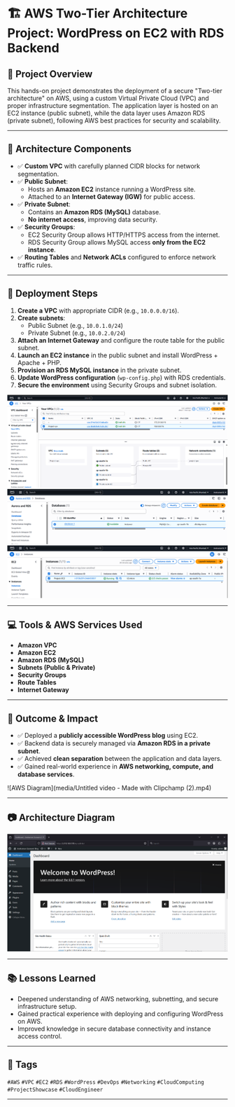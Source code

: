 # 🏗️ AWS Two-Tier Architecture Project: WordPress on EC2 with RDS Backend

## 📌 Project Overview

This hands-on project demonstrates the deployment of a secure "Two-tier architecture" on AWS, using a custom Virtual Private Cloud (VPC) and proper infrastructure segmentation. The application layer is hosted on an EC2 instance (public subnet), while the data layer uses Amazon RDS (private subnet), following AWS best practices for security and scalability.



---

## 🧩 Architecture Components

- ✅ **Custom VPC** with carefully planned CIDR blocks for network segmentation.
- ✅ **Public Subnet**:
  - Hosts an **Amazon EC2** instance running a WordPress site.
  - Attached to an **Internet Gateway (IGW)** for public access.
- ✅ **Private Subnet**:
  - Contains an **Amazon RDS (MySQL)** database.
  - **No internet access**, improving data security.
- ✅ **Security Groups**:
  - EC2 Security Group allows HTTP/HTTPS access from the internet.
  - RDS Security Group allows MySQL access **only from the EC2 instance**.
- ✅ **Routing Tables** and **Network ACLs** configured to enforce network traffic rules.

---

## 🚀 Deployment Steps

1. **Create a VPC** with appropriate CIDR (e.g., `10.0.0.0/16`).
2. **Create subnets**:
   - Public Subnet (e.g., `10.0.1.0/24`)
   - Private Subnet (e.g., `10.0.2.0/24`)
3. **Attach an Internet Gateway** and configure the route table for the public subnet.
4. **Launch an EC2 instance** in the public subnet and install WordPress + Apache + PHP.
5. **Provision an RDS MySQL instance** in the private subnet.
6. **Update WordPress configuration** (`wp-config.php`) with RDS credentials.
7. **Secure the environment** using Security Groups and subnet isolation.

![AWS Diagram](media/vpc.png)
![AWS Diagram](media/DB.png)
![AWS Diagram](media/Web_instance.png)

---

## 💻 Tools & AWS Services Used

- **Amazon VPC**
- **Amazon EC2**
- **Amazon RDS (MySQL)**
- **Subnets (Public & Private)**
- **Security Groups**
- **Route Tables**
- **Internet Gateway**

---

## 🎯 Outcome & Impact

- ✅ Deployed a **publicly accessible WordPress blog** using EC2.
- ✅ Backend data is securely managed via **Amazon RDS in a private subnet**.
- ✅ Achieved **clean separation** between the application and data layers.
- ✅ Gained real-world experience in **AWS networking, compute, and database services**.

![AWS Diagram](media/Untitled video - Made with Clipchamp (2).mp4)


---

## 📷 Architecture Diagram
![Prject Diagram](media/front.png)


---

## 📚 Lessons Learned

- Deepened understanding of AWS networking, subnetting, and secure infrastructure setup.
- Gained practical experience with deploying and configuring WordPress on AWS.
- Improved knowledge in secure database connectivity and instance access control.

---

## 🔖 Tags

`#AWS` `#VPC` `#EC2` `#RDS` `#WordPress` `#DevOps` `#Networking` `#CloudComputing` `#ProjectShowcase` `#CloudEngineer`

---

